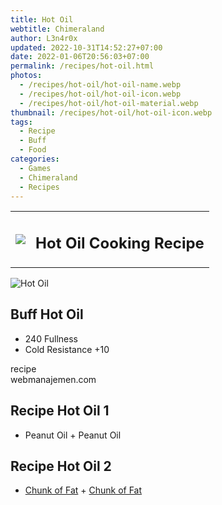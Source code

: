 ```yaml
---
title: Hot Oil
webtitle: Chimeraland
author: L3n4r0x
updated: 2022-10-31T14:52:27+07:00
date: 2022-01-06T20:56:03+07:00
permalink: /recipes/hot-oil.html
photos:
  - /recipes/hot-oil/hot-oil-name.webp
  - /recipes/hot-oil/hot-oil-icon.webp
  - /recipes/hot-oil/hot-oil-material.webp
thumbnail: /recipes/hot-oil/hot-oil-icon.webp
tags:
  - Recipe
  - Buff
  - Food
categories:
  - Games
  - Chimeraland
  - Recipes
---
```


<section id="bootstrap-wrapper"><link rel="stylesheet" href="https://cdn.statically.io/gh/dimaslanjaka/Web-Manajemen/40ac3225/css/bootstrap-4.5-wrapper.css"/><div class="row mb-2"><div class="col-md-12 mb-2"><table class="table" id="post-info"><tbody><tr><td><img class="d-inline-block me-2" src="/chimeraland/recipes/hot-oil/hot-oil-icon.webp" width="auto" height="auto"/></td><td><h1 class="fs-5">Hot Oil Cooking Recipe</h1></td></tr></tbody></table></div></div><div class="card mb-2"><div class="row g-0"><div class="col-sm-4 position-relative mb-2"><img src="/chimeraland/recipes/hot-oil/hot-oil-material.webp" class="card-img fit-cover w-100 h-100" alt="Hot Oil" data-fancybox="true"/></div><div class="col-sm-8 mb-2"><div class="card-body"><h2 class="card-title fs-5">Buff Hot Oil</h2><div class="card-text"><ul><li>240 Fullness</li><li>Cold Resistance +10</li></ul></div><span class="badge rounded-pill bg-dark">recipe</span></div><div class="card-footer text-end text-muted">webmanajemen.com</div></div></div></div><div class="row mb-2"><div class="col-12 col-lg-6 recipe-item mb-2"><div class="card"><div class="card-body"><h2 class="card-title fs-5">Recipe Hot Oil 1</h2><div class="card-text"><ul><li>Peanut Oil<span> + </span>Peanut Oil</li></ul></div></div></div></div><div class="col-12 col-lg-6 recipe-item mb-2"><div class="card"><div class="card-body"><h2 class="card-title fs-5">Recipe Hot Oil 2</h2><div class="card-text"><ul><li><a class="text-decoration-none" href="/chimeraland/materials/chunk-of-fat.html">Chunk of Fat</a><span> + </span><a class="text-decoration-none" href="/chimeraland/materials/chunk-of-fat.html">Chunk of Fat</a></li></ul></div></div></div></div></div></section>